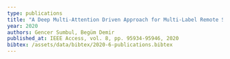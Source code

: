 ```yaml
---
type: publications
title: "A Deep Multi-Attention Driven Approach for Multi-Label Remote Sensing Image Classification"
year: 2020
authors: Gencer Sumbul, Begüm Demir
published_at: IEEE Access, vol. 8, pp. 95934-95946, 2020
bibtex: /assets/data/bibtex/2020-6-publications.bibtex 
---
```

